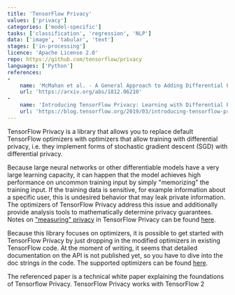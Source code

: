 ```yaml
---
title: 'TensorFlow Privacy'
values: ['privacy']
categories: ['model-specific']
tasks: ['classification', 'regression', 'NLP']
data: ['image', 'tabular', 'text']
stages: ['in-processing']
licence: 'Apache License 2.0' 
repo: https://github.com/tensorflow/privacy
languages: ['Python']
references:
-
    name: 'McMahan et al. - A General Approach to Adding Differential Privacy to Iterative Training Procedures'
    url: 'https://arxiv.org/abs/1812.06210'
-   
    name: 'Introducing TensorFlow Privacy: Learning with Differential Privacy for Training Data'
    url: 'https://blog.tensorflow.org/2019/03/introducing-tensorflow-privacy-learning.html'
---
```


TensorFlow Privacy is a library that allows you to replace default TensorFlow optimizers with optimizers that allow training with differential privacy, i.e. they implement forms of stochastic gradient descent (SGD) with differential privacy.

Because large neural networks or other differentiable models have a very large learning capacity, it can happen that the model achieves high performance on uncommon training input by simply "memorizing" the training input.
If the training data is sensitive, for example information about a specific user, this is undesired behavior that may leak private information.
The optimizers of TensorFlow Privacy address this issue and additionally provide analysis tools to mathematically determine privacy guarantees.
Notes on ["measuring" privacy](https://github.com/tensorflow/privacy/tree/aster/tutorials#measuring-privacy) in TensorFlow Privacy can be found [here](https://github.com/tensorflow/privacy/tree/aster/tutorials#measuring-privacy).

Because this library focuses on optimizers, it is possible to get started with TensorFlow Privacy by just dropping in the modified optimizers in existing TensorFlow code.
At the moment of writing, it seems that detailed documentation on the API is not published yet, so you have to dive into the doc strings in the code.
The supported optimizers can be found [here](https://github.com/tensorflow/privacy/tree/master/tensorflow_privacy/privacy/optimizers).

The referenced paper is a technical white paper explaining the foundations of Tensorflow Privacy.
TensorFlow Privacy works with TensorFlow 2
